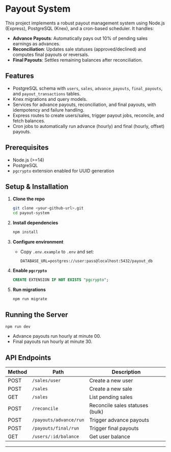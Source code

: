 # Payout System

This project implements a robust payout management system using Node.js (Express), PostgreSQL (Knex), and a cron-based scheduler. It handles:

-   **Advance Payouts**: Automatically pays out 10% of pending sales earnings as advances.
-   **Reconciliation**: Updates sale statuses (approved/declined) and computes final payouts or reversals.
-   **Final Payouts**: Settles remaining balances after reconciliation.

## Features

-   PostgreSQL schema with `users`, `sales`, `advance_payouts`, `final_payouts`, and `payout_transactions` tables.
-   Knex migrations and query models.
-   Services for advance payouts, reconciliation, and final payouts, with idempotency and failure handling.
-   Express routes to create users/sales, trigger payout jobs, reconcile, and fetch balances.
-   Cron jobs to automatically run advance (hourly) and final (hourly, offset) payouts.

## Prerequisites

-   Node.js (>=14)
-   PostgreSQL
-   `pgcrypto` extension enabled for UUID generation

## Setup & Installation

1. **Clone the repo**

    ```bash
    git clone <your-github-url>.git
    cd payout-system
    ```

2. **Install dependencies**

    ```bash
    npm install
    ```

3. **Configure environment**

    - Copy `.env.example` to `.env` and set:

        ```env
        DATABASE_URL=postgres://user:pass@localhost:5432/payout_db
        ```

4. **Enable `pgcrypto`**

    ```sql
    CREATE EXTENSION IF NOT EXISTS "pgcrypto";
    ```

5. **Run migrations**

    ```bash
    npm run migrate
    ```

## Running the Server

```bash
npm run dev
```

-   Advance payouts run hourly at minute 00.
-   Final payouts run hourly at minute 30.

## API Endpoints

| Method | Path                   | Description                     |
| ------ | ---------------------- | ------------------------------- |
| POST   | `/sales/user`          | Create a new user               |
| POST   | `/sales`               | Create a new sale               |
| GET    | `/sales`               | List pending sales              |
| POST   | `/reconcile`           | Reconcile sales statuses (bulk) |
| POST   | `/payouts/advance/run` | Trigger advance payouts         |
| POST   | `/payouts/final/run`   | Trigger final payouts           |
| GET    | `/users/:id/balance`   | Get user balance                |

---


